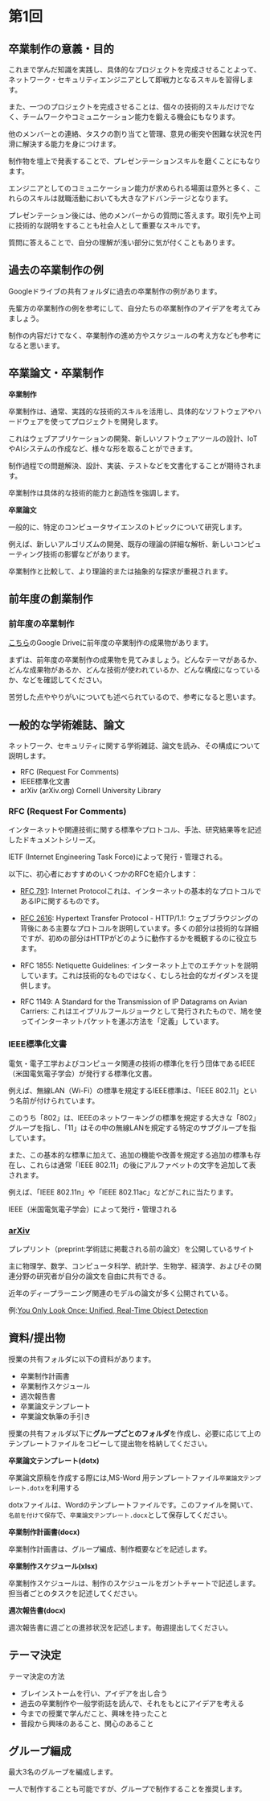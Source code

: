 
# 第1回

## 卒業制作の意義・目的

これまで学んだ知識を実践し、具体的なプロジェクトを完成させることよって、ネットワーク・セキュリティエンジニアとして即戦力となるスキルを習得します。

また、一つのプロジェクトを完成させることは、個々の技術的スキルだけでなく、チームワークやコミュニケーション能力を鍛える機会にもなります。

他のメンバーとの連絡、タスクの割り当てと管理、意見の衝突や困難な状況を円滑に解決する能力を身につけます。

制作物を壇上で発表することで、プレゼンテーションスキルを磨くことにもなります。

エンジニアとしてのコミュニケーション能力が求められる場面は意外と多く、これらのスキルは就職活動においても大きなアドバンテージとなります。

プレゼンテーション後には、他のメンバーからの質問に答えます。取引先や上司に技術的な説明をすることも社会人として重要なスキルです。

質問に答えることで、自分の理解が浅い部分に気が付くこともあります。

## 過去の卒業制作の例

Googleドライブの共有フォルダに過去の卒業制作の例があります。

先輩方の卒業制作の例を参考にして、自分たちの卒業制作のアイデアを考えてみましょう。

制作の内容だけでなく、卒業制作の進め方やスケジュールの考え方なども参考になると思います。

## 卒業論文・卒業制作

**卒業制作**

卒業制作は、通常、実践的な技術的スキルを活用し、具体的なソフトウェアやハードウェアを使ってプロジェクトを開発します。

これはウェブアプリケーションの開発、新しいソフトウェアツールの設計、IoTやAIシステムの作成など、様々な形を取ることができます。

制作過程での問題解決、設計、実装、テストなどを文書化することが期待されます。

卒業制作は具体的な技術的能力と創造性を強調します。

**卒業論文**

一般的に、特定のコンピュータサイエンスのトピックについて研究します。

例えば、新しいアルゴリズムの開発、既存の理論の詳細な解析、新しいコンピューティング技術の影響などがあります。

卒業制作と比較して、より理論的または抽象的な探求が重視されます。

## 前年度の創業制作

### 前年度の卒業制作
[こちら](https://drive.google.com/drive/folders/1llwpbZiGzFS5Kg15-aKzjkcMtclC7aq6)のGoogle Driveに前年度の卒業制作の成果物があります。

まずは、前年度の卒業制作の成果物を見てみましょう。どんなテーマがあるか、どんな成果物があるか、どんな技術が使われているか、どんな構成になっているか、などを確認してください。

苦労した点ややりがいについても述べられているので、参考になると思います。

## 一般的な学術雑誌、論文

ネットワーク、セキュリティに関する学術雑誌、論文を読み、その構成について説明します。

- RFC (Request For Comments) 
- IEEE標準化文書
- arXiv (arXiv.org) Cornell University Library

### RFC (Request For Comments)
インターネットや関連技術に関する標準やプロトコル、手法、研究結果等を記述したドキュメントシリーズ。

IETF (Internet Engineering Task Force)によって発行・管理される。

以下に、初心者におすすめのいくつかのRFCを紹介します：

- [RFC 791](https://datatracker.ietf.org/doc/html/rfc791): Internet Protocolこれは、インターネットの基本的なプロトコルであるIPに関するものです。

- [RFC 2616](https://tex2e.github.io/rfc-translater/html/rfc2616.html): Hypertext Transfer Protocol - HTTP/1.1: ウェブブラウジングの背後にある主要なプロトコルを説明しています。多くの部分は技術的な詳細ですが、初めの部分はHTTPがどのように動作するかを概観するのに役立ちます。

- RFC 1855: Netiquette Guidelines: インターネット上でのエチケットを説明しています。これは技術的なものではなく、むしろ社会的なガイダンスを提供します。

- RFC 1149: A Standard for the Transmission of IP Datagrams on Avian Carriers: これはエイプリルフールジョークとして発行されたもので、鳩を使ってインターネットパケットを運ぶ方法を「定義」しています。

### IEEE標準化文書
電気・電子工学およびコンピュータ関連の技術の標準化を行う団体であるIEEE（米国電気電子学会）が発行する標準化文書。

例えば、無線LAN（Wi-Fi）の標準を規定するIEEE標準は、「IEEE 802.11」という名前が付けられています。

このうち「802」は、IEEEのネットワーキングの標準を規定する大きな「802」グループを指し、「11」はその中の無線LANを規定する特定のサブグループを指しています。

また、この基本的な標準に加えて、追加の機能や改善を規定する追加の標準も存在し、これらは通常「IEEE 802.11」の後にアルファベットの文字を追加して表されます。

例えば、「IEEE 802.11n」や「IEEE 802.11ac」などがこれに当たります。

IEEE（米国電気電子学会）によって発行・管理される

### [arXiv](https://arxiv.org/)

プレプリント（preprint:学術誌に掲載される前の論文）を公開しているサイト

主に物理学、数学、コンピュータ科学、統計学、生物学、経済学、およびその関連分野の研究者が自分の論文を自由に共有できる。

近年のディープラーニング関連のモデルの論文が多く公開されている。

例:[You Only Look Once: Unified, Real-Time Object Detection](https://arxiv.org/pdf/1506.02640.pdf)

## 資料/提出物

授業の共有フォルダに以下の資料があります。

- 卒業制作計画書
- 卒業制作スケジュール
- 週次報告書
- 卒業論文テンプレート
- 卒業論文執筆の手引き

授業の共有フォルダ以下に**グループごとのフォルダ**を作成し、必要に応じて上のテンプレートファイルをコピーして提出物を格納してください。

**卒業論文テンプレート(dotx)**

卒業論文原稿を作成する際には,MS-Word 用テンプレートファイル`卒業論文テンプレート.dotx`を利用する

dotxファイルは、Wordのテンプレートファイルです。このファイルを開いて、`名前を付けて保存`で、`卒業論文テンプレート.docx`として保存してください。

**卒業制作計画書(docx)**

卒業制作計画書は、グループ編成、制作概要などを記述します。

**卒業制作スケジュール(xlsx)**

卒業制作スケジュールは、制作のスケジュールをガントチャートで記述します。担当者ごとのタスクを記述してください。

**週次報告書(docx)**

週次報告書に週ごとの進捗状況を記述します。毎週提出してください。

## テーマ決定

テーマ決定の方法

- ブレインストームを行い、アイデアを出し合う
- 過去の卒業制作や一般学術誌を読んで、それをもとにアイデアを考える
- 今までの授業で学んだこと、興味を持ったこと
- 普段から興味のあること、関心のあること

## グループ編成
最大3名のグループを編成します。

一人で制作することも可能ですが、グループで制作することを推奨します。